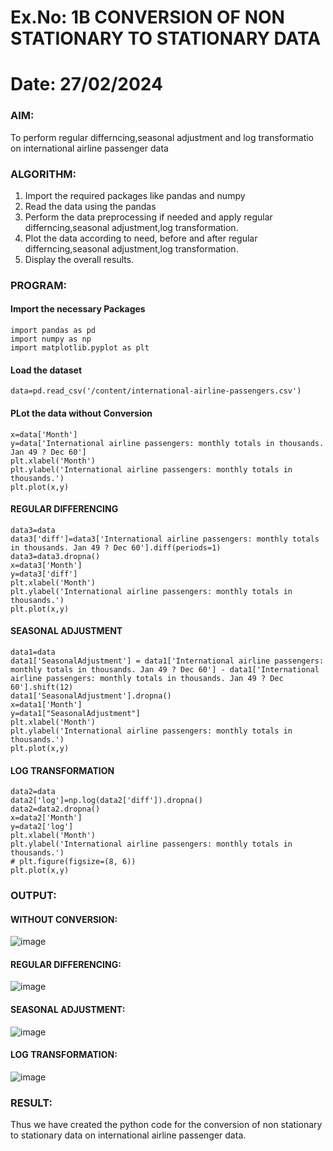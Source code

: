 # Ex.No: 1B                     CONVERSION OF NON STATIONARY TO STATIONARY DATA
# Date: 27/02/2024

### AIM:
To perform regular differncing,seasonal adjustment and log transformatio on international airline passenger data
### ALGORITHM:
1. Import the required packages like pandas and numpy
2. Read the data using the pandas
3. Perform the data preprocessing if needed and apply regular differncing,seasonal adjustment,log transformation.
4. Plot the data according to need, before and after regular differncing,seasonal adjustment,log transformation.
5. Display the overall results.
### PROGRAM:
#### Import the necessary Packages
```
import pandas as pd
import numpy as np
import matplotlib.pyplot as plt
```
#### Load the dataset
```
data=pd.read_csv('/content/international-airline-passengers.csv')
```
#### PLot the data without Conversion
```
x=data['Month']
y=data['International airline passengers: monthly totals in thousands. Jan 49 ? Dec 60']
plt.xlabel('Month')
plt.ylabel('International airline passengers: monthly totals in thousands.')
plt.plot(x,y)
```
#### REGULAR DIFFERENCING
```
data3=data
data3['diff']=data3['International airline passengers: monthly totals in thousands. Jan 49 ? Dec 60'].diff(periods=1)
data3=data3.dropna()
x=data3['Month']
y=data3['diff']
plt.xlabel('Month')
plt.ylabel('International airline passengers: monthly totals in thousands.')
plt.plot(x,y)
```
#### SEASONAL ADJUSTMENT
```
data1=data
data1['SeasonalAdjustment'] = data1['International airline passengers: monthly totals in thousands. Jan 49 ? Dec 60'] - data1['International airline passengers: monthly totals in thousands. Jan 49 ? Dec 60'].shift(12)
data1['SeasonalAdjustment'].dropna()
x=data1['Month']
y=data1["SeasonalAdjustment"]
plt.xlabel('Month')
plt.ylabel('International airline passengers: monthly totals in thousands.')
plt.plot(x,y)
```
#### LOG TRANSFORMATION
```
data2=data
data2['log']=np.log(data2['diff']).dropna()
data2=data2.dropna()
x=data2['Month']
y=data2['log']
plt.xlabel('Month')
plt.ylabel('International airline passengers: monthly totals in thousands.')
# plt.figure(figsize=(8, 6)) 
plt.plot(x,y)
```

### OUTPUT:
#### WITHOUT CONVERSION:
![image](https://github.com/manojvenaram/TSA_EXP1B/assets/94165064/e53c563f-adcf-4c9b-ace6-c3e228db664b)


#### REGULAR DIFFERENCING:
![image](https://github.com/manojvenaram/TSA_EXP1B/assets/94165064/817714f5-36e2-4a03-9f80-6f1a51e29ec4)


#### SEASONAL ADJUSTMENT:
![image](https://github.com/manojvenaram/TSA_EXP1B/assets/94165064/a3fddba6-27a3-47e9-bb54-5a92303cee66)



#### LOG TRANSFORMATION:
![image](https://github.com/manojvenaram/TSA_EXP1B/assets/94165064/47b91df2-4a57-4312-bc53-efd42b674a08)



### RESULT:
Thus we have created the python code for the conversion of non stationary to stationary data on international airline passenger
data.
